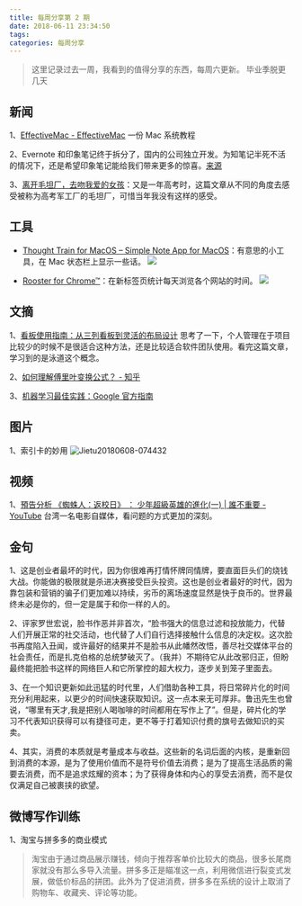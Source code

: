 ```yaml
---
title: 每周分享第 2 期
date: 2018-06-11 23:34:50
tags:
categories: 每周分享
---
```




> 这里记录过去一周，我看到的值得分享的东西，每周六更新。
> 毕业季脱更几天

## 新闻
1、[EffectiveMac - EffectiveMac](https://bestswifter.gitbook.io/effectivemac/) 一份 Mac 系统教程

2、Evernote 和印象笔记终于拆分了，国内的公司独立开发。为知笔记半死不活的情况下，还是希望印象笔记能给我们带来更多的惊喜。[来源](https://mp.weixin.qq.com/s/7kKSrZROTi8Q968WAGrRwA)

3、[离开毛坦厂，去吻我爱的女孩](https://zhuanlan.zhihu.com/p/37781310)：又是一年高考时，这篇文章从不同的角度去感受被称为高考军工厂的毛坦厂，可惜当年我没有这样的感受。


## 工具
- [Thought Train for MacOS – Simple Note App for MacOS](https://www.thoughttrain.cc/#download)：有意思的小工具，在 Mac 状态栏上显示一些话。
 ![](https://media.xiang578.com/15280104676054.jpg)

- [Rooster for Chrome™](https://chrome.google.com/webstore/detail/rooster-for-chrome/pimolnhbniceppehbgmibnbgcnhpkhfh)：在新标签页统计每天浏览各个网站的时间。
![](https://media.xiang578.com/15283589946007.jpg)


## 文摘
1、[看板使用指南：从三列看板到灵活的布局设计](http://www.infoq.com/cn/articles/kanban-step-guide?utm_campaign=infoq_content&amp;utm_source=infoq&amp;utm_medium=feed&amp;utm_term=global)
思考了一下，个人管理在于项目比较少的时候不是很适合这种方法，还是比较适合软件团队使用。看完这篇文章，学习到的是泳道这个概念。

2、[如何理解傅里叶变换公式？ - 知乎](https://www.zhihu.com/question/19714540/answer/334686351)

3、[机器学习最佳实践：Google 官方指南]( https://ift.tt/2sgdQCo)

## 图片

1、索引卡的妙用
![Jietu20180608-074432](https://media.xiang578.com/Jietu20180608-074432.jpg)


## 视频

1、[預告分析 《蜘蛛人：返校日》 ： 少年超級英雄的進化(一) | 誰不重要 - YouTube](https://www.youtube.com/watch?v=UM19H3CC5UE)
台湾一名电影自媒体，看问题的方式更加的深刻。



## 金句
1、这是创业者最坏的时代，因为你很难再打情怀牌同情牌，要直面巨头们的烧钱大战。你能做的极限就是杀进决赛接受巨头投资。这也是创业者最好的时代，因为靠包装和营销的骗子们更加难以持续，劣币的离场速度显然是快于良币的。世界最终未必是你的，但一定是属于和你一样的人的。 

2、评家罗世宏说，脸书作恶并非首次，“脸书强大的信息过滤和投放能力，代替人们开展正常的社交活动，也代替了人们自行选择接触什么信息的决定权。这次脸书再度陷入丑闻，或许最好的结果并不是脸书从此幡然改悟，善尽社交媒体平台的社会责任，而是扎克伯格的总统梦破灭了。（我并）不期待它从此改邪归正，但盼最终能把脸书这样的网络巨人和它所掌控的超大权力，逐步关到笼子里面去。 

3、在一个知识更新如此迅猛的时代里，人们借助各种工具，将日常碎片化的时间充分利用起来，以更少的时间快速获取知识。这一点本来无可厚非。鲁迅先生也曾说，“哪里有天才,我是把别人喝咖啡的时间都用在写作上了”。但是，碎片化的学习不代表知识获得可以有捷径可走，更不等于打着知识付费的旗号去做知识的买卖。 

4、其实，消费的本质就是考量成本与收益。这些新的名词后面的内核，是重新回到消费的本源，是为了使用价值而不是符号价值去消费；是为了提高生活品质的需要去消费，而不是追求炫耀的资本；为了获得身体和内心的享受去消费，而不是仅仅满足自己被裹挟的欲望。 

## 微博写作训练

1、淘宝与拼多多的商业模式

>淘宝由于通过商品展示赚钱，倾向于推荐客单价比较大的商品，很多长尾商家就没有那么多导入流量。拼多多正是瞄准这一点，利用微信进行裂变式发展，做低价标品的拼团。此外为了促进消费，拼多多在系统的设计上取消了购物车、收藏夹、评论等功能。






